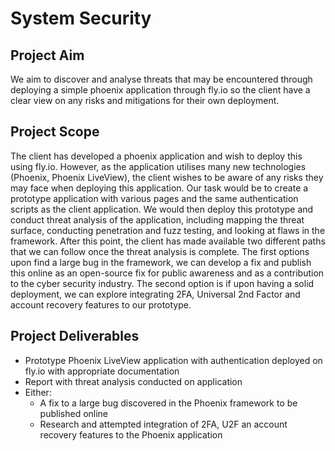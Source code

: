 # System Security
## Project Aim 
We aim to discover and analyse threats that may be encountered through deploying a simple phoenix application through fly.io so the client have a clear view on any risks and mitigations for their own deployment. 

## Project Scope  

The client has developed a phoenix application and wish to deploy this using fly.io. However, as the application utilises many new technologies (Phoenix, Phoenix LiveView), the client wishes to be aware of any risks they may face when deploying this application. Our task would be to create a prototype application with various pages and the same authentication scripts as the client application. We would then deploy this prototype and conduct threat analysis of the application, including mapping the threat surface, conducting penetration and fuzz testing, and looking at flaws in the framework. After this point, the client has made available two different paths that we can follow once the threat analysis is complete. The first options upon find a large bug in the framework, we can develop a fix and publish this online as an open-source fix for public awareness and as a contribution to the cyber security industry. The second option is if upon having a solid deployment, we can explore integrating 2FA, Universal 2nd Factor and account recovery features to our prototype. 

## Project Deliverables  

- Prototype Phoenix LiveView application with authentication deployed on fly.io with appropriate documentation  
- Report with threat analysis conducted on application  
- Either:  
  - A fix to a large bug discovered in the Phoenix framework to be published online 
  - Research and attempted integration of 2FA, U2F an account recovery features to the Phoenix application 
